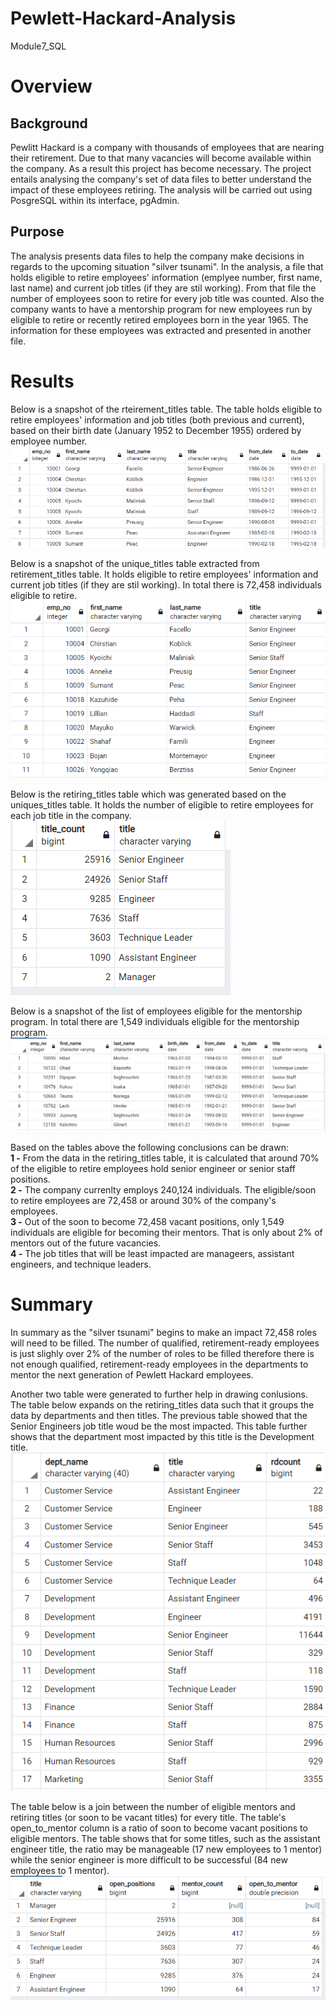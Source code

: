 # Pewlett-Hackard-Analysis
Module7_SQL

# Overview
## Background
Pewlitt Hackard is a company with thousands of employees that are nearing their retirement. Due to that many vacancies will become available within the company. As a result this project has become necessary. The project entails analysing the company's set of data files to better understand the impact of these employees retiring. The analysis will be carried out using PosgreSQL within its interface, pgAdmin.  

## Purpose
The analysis presents data files to help the company make decisions in regards to the upcoming situation "silver tsunami". In the analysis, a file that holds eligible to retire employees' information (emplyee number, first name, last name) and current job titles (if they are stil working). From that file the number of employees soon to retire for every job title was counted. Also the company wants to have a mentorship program for new employees run by eligible to retire or recently retired employees born in the year 1965. The information for these employees was extracted and presented in another file.
  

# Results
Below is a snapshot of the rteirement_titles table. The table holds eligible to retire employees' information and job titles (both previous and current), based on their birth date (January 1952 to December 1955) ordered by employee number.
![image1](https://github.com/nabuhant/Pewlett-Hackard-Analysis/blob/main/Data/Challenge%20Data%20Files/Tables%20Screenshots/1_retirement_titles.PNG)  


Below is a snapshot of the unique_titles table extracted from retirement_titles table. It holds eligible to retire employees' information and current job titles (if they are stil working). In total there is 72,458 individuals eligible to retire.
![image2](https://github.com/nabuhant/Pewlett-Hackard-Analysis/blob/main/Data/Challenge%20Data%20Files/Tables%20Screenshots/2_unique_titles.PNG) 

Below is the retiring_titles table which was generated based on the uniques_titles table. It holds the number of eligible to retire employees for each job title in the company.  
![image3](https://github.com/nabuhant/Pewlett-Hackard-Analysis/blob/main/Data/Challenge%20Data%20Files/Tables%20Screenshots/3_retiring_titles.PNG)

Below is a snapshot of the list of employees eligible for the mentorship program. In total there are 1,549 individuals eligible for the mentorship program. 
![image4](https://github.com/nabuhant/Pewlett-Hackard-Analysis/blob/main/Data/Challenge%20Data%20Files/Tables%20Screenshots/4_mentorship_eligibility.PNG)

Based on the tables above the following conclusions can be drawn:  
**1 -** From the data in the retiring_titles table, it is calculated that around 70% of the eligible to retire employees hold senior engineer or senior staff positions.  
**2 -** The company currenlty employs 240,124 individuals. The eligible/soon to retire employees are 72,458 or around 30% of the company's employees.  
**3 -** Out of the soon to become 72,458 vacant positions, only 1,549 individuals are eligible for becoming their mentors. That is only about 2% of mentors out of the future vacancies.  
**4 -** The job titles that will be least impacted are manageers, assistant engineers, and technique leaders.


# Summary
In summary as the "silver tsunami" begins to make an impact 72,458 roles will need to be filled. The number of qualified, retirement-ready employees is just slighly over 2% of the number of roles to be filled therefore there is not enough qualified, retirement-ready employees in the departments to mentor the next generation of Pewlett Hackard employees.  

Another two table were generated to further help in drawing conlusions.  
The table below expands on the retiring_titles data such that it groups the data by departments and then titles. The previous table showed that the Senior Engineers job title woud be the most impacted. This table further shows that the department most impacted by this title is the Development title.  
![image5](https://github.com/nabuhant/Pewlett-Hackard-Analysis/blob/main/Data/Challenge%20Data%20Files/Tables%20Screenshots/5_retiring_dept.PNG)  

The table below is a join between the number of eligible mentors and retiring titles (or soon to be vacant titles) for every title. The table's open_to_mentor column is a ratio of soon to become vacant positions to eligible mentors. The table shows that for some titles, such as the assistant engineer title, the ratio may be manageable (17 new employees to 1 mentor) while the senior engineer is more difficult to be successful (84 new employees to 1 mentor).  
![image6](https://github.com/nabuhant/Pewlett-Hackard-Analysis/blob/main/Data/Challenge%20Data%20Files/Tables%20Screenshots/6_ratio.PNG)
